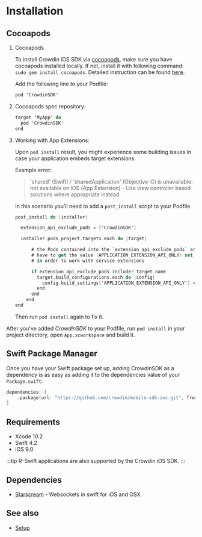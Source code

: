 # Installation

## Cocoapods

1. Cocoapods

   To install Crowdin iOS SDK via [cocoapods](https://cocoapods.org), make sure you have cocoapods installed locally. If not, install it with following command: `sudo gem install cocoapods`. Detailed instruction can be found [here](https://guides.cocoapods.org/using/getting-started.html).

   Add the following line to your Podfile:

   ```swift title="Podfile"
   pod 'CrowdinSDK'
   ```

2. Cocoapods spec repository:

   ```swift
   target 'MyApp' do
     pod 'CrowdinSDK'
   end
   ```

3. Working with App Extensions:

   Upon `pod install` result, you might experience some building issues in case your application embeds target extensions.

   Example error:

   > 'shared' (Swift) / 'sharedApplication' (Objective-C) is unavailable: not available on iOS (App Extension) - Use view controller based solutions where appropriate instead.

   In this scenario you'll need to add a `post_install` script to your Podfile

    ```swift
    post_install do |installer|

      extension_api_exclude_pods = ['CrowdinSDK']

      installer.pods_project.targets.each do |target|

          # the Pods contained into the `extension_api_exclude_pods` array
          # have to get the value (APPLICATION_EXTENSION_API_ONLY) set to NO
          # in order to work with service extensions

          if extension_api_exclude_pods.include? target.name
            target.build_configurations.each do |config|
              config.build_settings['APPLICATION_EXTENSION_API_ONLY'] = 'NO'
            end
          end
        end
    end
    ```

   Then run `pod install` again to fix it.

After you've added *CrowdinSDK* to your Podfile, run `pod install` in your project directory, open `App.xcworkspace` and build it.

## Swift Package Manager

Once you have your Swift package set up, adding CrowdinSDK as a dependency is as easy as adding it to the dependencies value of your `Package.swift`:

```swift title="Package.swift"
dependencies: [
    .package(url: "https://github.com/crowdin/mobile-sdk-ios.git", from:"1.4.0")
]
```

## Requirements

* Xcode 10.2
* Swift 4.2
* iOS 9.0

:::tip
R-Swift applications are also supported by the Crowdin iOS SDK.
:::

## Dependencies

* [Starscream](https://github.com/daltoniam/Starscream) - Websockets in swift for iOS and OSX.

## See also

- [Setup](setup.mdx)
